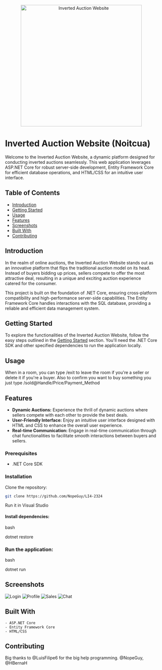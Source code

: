 <!-- Displaying the Image Centered -->
<p align="center">
  <img src="https://i.imgur.com/TABbPE0.png" alt="Inverted Auction Website" width="400">
</p>

# Inverted Auction Website (Noitcua)

Welcome to the Inverted Auction Website, a dynamic platform designed for conducting inverted auctions seamlessly. This web application leverages ASP.NET Core for robust server-side development, Entity Framework Core for efficient database operations, and HTML/CSS for an intuitive user interface.

## Table of Contents

- [Introduction](#introduction)
- [Getting Started](#getting-started)
- [Usage](#usage)
- [Features](#features)
- [Screenshots](#screenshots)
- [Built With](#built-with)
- [Contributing](#contributing)


## Introduction

In the realm of online auctions, the Inverted Auction Website stands out as an innovative platform that flips the traditional auction model on its head. Instead of buyers bidding up prices, sellers compete to offer the most attractive deal, resulting in a unique and exciting auction experience catered for the consumer.

This project is built on the foundation of .NET Core, ensuring cross-platform compatibility and high-performance server-side capabilities. The Entity Framework Core handles interactions with the SQL database, providing a reliable and efficient data management system.

## Getting Started

To explore the functionalities of the Inverted Auction Website, follow the easy steps outlined in the [Getting Started](#getting-started) section. You'll need the .NET Core SDK and other specified dependencies to run the application locally.

## Usage

When in a room, you can type /exit to leave the room if you're a seller or delete it if you're a buyer. Also to confirm you want to buy something you just type /sold@Handle/Price/Payment_Method

## Features

- **Dynamic Auctions:** Experience the thrill of dynamic auctions where sellers compete with each other to provide the best deals.
- **User-Friendly Interface:** Enjoy an intuitive user interface designed with HTML and CSS to enhance the overall user experience.
- **Real-time Communication:** Engage in real-time communication through chat functionalities to facilitate smooth interactions between buyers and sellers.

### Prerequisites

- .NET Core SDK
### Installation

Clone the repository:

```bash
git clone https://github.com/NopeGuy/LI4-2324
```
Run it in Visual Studio

#### Install dependencies:

bash

dotnet restore

### Run the application:

bash

dotnet run

## Screenshots

![Login](https://i.imgur.com/fx3KLAR.png)
![Profile](https://i.imgur.com/ONl9akF.png)
![Sales](https://i.imgur.com/3j96wgX.png)
![Chat](https://i.imgur.com/3j96wgX.png)



## Built With

    - ASP.NET Core
    - Entity Framework Core
    - HTML/CSS

## Contributing
Big thanks to @LuisFilipe6 for the big help programming.
@NopeGuy, @HBernaH
